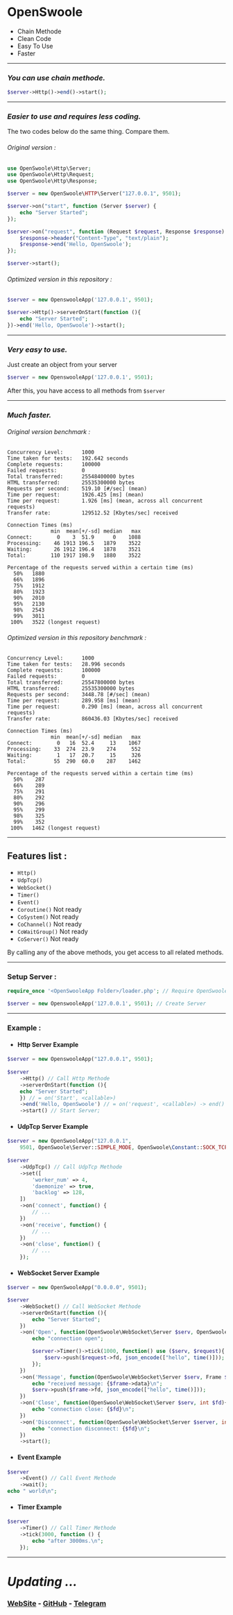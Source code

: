 # OpenSwoole
- Chain Methode
- Clean Code
- Easy To Use
- Faster
---
### *You can use chain methode.*
```php
$server->Http()->end()->start();
```
---
### *Easier to use and requires less coding.*
The two codes below do the same thing. Compare them.
###### Original version :
```php
use OpenSwoole\Http\Server;
use OpenSwoole\Http\Request;
use OpenSwoole\Http\Response;

$server = new OpenSwoole\HTTP\Server("127.0.0.1", 9501);

$server->on("start", function (Server $server) {
    echo "Server Started";
});

$server->on("request", function (Request $request, Response $response) {
    $response->header("Content-Type", "text/plain");
    $response->end('Hello, OpenSwoole');
});

$server->start();
```
###### Optimized version in this repository :
```php
$server = new OpenswooleApp('127.0.0.1', 9501);

$server->Http()->serverOnStart(function (){
    echo "Server Started";
})->end('Hello, OpenSwoole')->start();
```
---
### *Very easy to use.*
Just create an object from your server
```php
$server = new OpenswooleApp('127.0.0.1', 9501);
```
After this, you have access to all methods from `$server`

---
### *Much faster.*
###### Original version benchmark :
```text
Concurrency Level:      1000
Time taken for tests:   192.642 seconds
Complete requests:      100000
Failed requests:        0
Total transferred:      25548400000 bytes
HTML transferred:       25535300000 bytes
Requests per second:    519.10 [#/sec] (mean)
Time per request:       1926.425 [ms] (mean)
Time per request:       1.926 [ms] (mean, across all concurrent requests)
Transfer rate:          129512.52 [Kbytes/sec] received

Connection Times (ms)
              min  mean[+/-sd] median   max
Connect:        0    3  51.9      0    1088
Processing:    46 1913 196.5   1879    3522
Waiting:       26 1912 196.4   1878    3521
Total:        110 1917 198.9   1880    3522

Percentage of the requests served within a certain time (ms)
  50%   1880
  66%   1896
  75%   1912
  80%   1923
  90%   2010
  95%   2130
  98%   2543
  99%   3011
 100%   3522 (longest request)
```
###### Optimized version in this repository benchmark :
```text
Concurrency Level:      1000
Time taken for tests:   28.996 seconds
Complete requests:      100000
Failed requests:        0
Total transferred:      25547800000 bytes
HTML transferred:       25535300000 bytes
Requests per second:    3448.78 [#/sec] (mean)
Time per request:       289.958 [ms] (mean)
Time per request:       0.290 [ms] (mean, across all concurrent requests)
Transfer rate:          860436.03 [Kbytes/sec] received

Connection Times (ms)
              min  mean[+/-sd] median   max
Connect:        0   16  52.4     13    1067
Processing:    33  274  23.9    274     552
Waiting:        1   17  20.7     15     326
Total:         55  290  60.0    287    1462

Percentage of the requests served within a certain time (ms)
  50%    287
  66%    289
  75%    291
  80%    292
  90%    296
  95%    299
  98%    325
  99%    352
 100%   1462 (longest request)
```

---
## Features list :
- `Http()`
- `UdpTcp()`
- `WebSocket()`
- `Timer()`
- `Event()`
- `Coroutine()`  Not ready
- `CoSystem()` Not ready
- `CoChannel()` Not ready
- `CoWaitGroup()` Not ready
- `CoServer()` Not ready

By calling any of the above methods, you get access to all related methods.

---

### Setup Server :
```php
require_once '<OpenSwooleApp Folder>/loader.php'; // Require OpenSwooleApp

$server = new OpenswooleApp('127.0.0.1', 9501); // Create Server
```
---

### Example :
- #### Http Server Example
```php
$server = new OpenswooleApp("127.0.0.1", 9501);
    
$server
    ->Http() // Call Http Methode
    ->serverOnStart(function (){
    echo "Server Started";
    }) // = on('Start', <callable>)
    ->end('Hello, OpenSwoole') // = on('request', <callable>) -> end()
    ->start() // Start Server;
```
- #### UdpTcp Server Example
```php
$server = new OpenSwooleApp("127.0.0.1",
    9501, OpenSwoole\Server::SIMPLE_MODE, OpenSwoole\Constant::SOCK_TCP);
    
$server
    ->UdpTcp() // Call UdpTcp Methode
    ->set([
        'worker_num' => 4,
        'daemonize' => true,
        'backlog' => 128,
    ])
    ->on('connect', function() {
        // ...
    })
    ->on('receive', function() {
        // ...
    })
    ->on('close', function() {
        // ...
    });

```
- #### WebSocket Server Example
```php
$server = new OpenSwooleApp("0.0.0.0", 9501);

$server
    ->WebSocket() // Call WebSocket Methode
    ->serverOnStart(function (){
        echo "Server Started";
    })
    ->on('Open', function(OpenSwoole\WebSocket\Server $serv, OpenSwoole\Http\Request $request) use ($server){
        echo "connection open";

        $server->Timer()->tick(1000, function() use ($serv, $request){
            $serv->push($request->fd, json_encode(["hello", time()]));
        });
    })
    ->on('Message', function(OpenSwoole\WebSocket\Server $serv, Frame $frame) use ($server){
        echo "received message: {$frame->data}\n";
        $serv->push($frame->fd, json_encode(["hello", time()]));
    })
    ->on('Close', function(OpenSwoole\WebSocket\Server $serv, int $fd){
        echo "connection close: {$fd}\n";
    })
    ->on('Disconnect', function(OpenSwoole\WebSocket\Server $server, int $fd){
        echo "connection disconnect: {$fd}\n";
    })
    ->start();
```
- #### Event Example
```php
$server
    ->Event() // Call Event Methode
    ->wait();
echo " world\n";
```
- #### Timer Example
```php
$server
    ->Timer() // Call Timer Methode
    ->tick(3000, function () {
        echo "after 3000ms.\n";
    });
```
---

# *Updating ...*

### [WebSite](https://amirhkargar.ir) - [GitHub](https://github.com/AmirHkrg) - [Telegram](https://telegram.me/amirh_krgr)